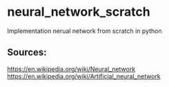 # neural_network_scratch
Implementation nerual network from scratch in python

## Sources:
  https://en.wikipedia.org/wiki/Neural_network
  https://en.wikipedia.org/wiki/Artificial_neural_network
